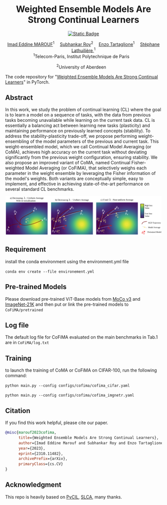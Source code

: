 <div align="center">
  <div>
  <h1>Weighted Ensemble Models Are Strong Continual Learners</h1>

[![Static Badge](https://img.shields.io/badge/CoFiMA-arXiv-red)](https://arxiv.org/abs/2310.11482)

  </div>

</div>

<div align="center">

<div>
    <a href='' target='_blank'>Imad Eddine MAROUF</a><sup>1</sup>&emsp;
    <a href='' target='_blank'>Subhankar Roy</a><sup>2</sup>&emsp;
    <a href='' target='_blank'>Enzo Tartaglione</a><sup>1</sup>&emsp;
    <a href='' target='_blank'>Stéphane Lathuilière </a><sup>1</sup>
</div>
<div>
<sup>1</sup>Telecom-Paris, Institut Polytechnique de Paris&emsp;

<sup>2</sup>University of Aberdeen&emsp;
</div>
</div>


The code repository for "[Weighted Ensemble Models Are Strong Continual Learners](https://arxiv.org/abs/2310.11482)" in PyTorch.

## Abstract
In this work, we study the problem of continual learning (CL) where the goal is to learn a model on a 
sequence of tasks, with the data from previous tasks becoming unavailable while learning on the current
task data. CL is essentially a balancing act between learning new tasks (plasticity) and maintaining 
performance on previously learned concepts (stability). To address the stability-plasticity trade-off, 
we propose performing weight-ensembling of the model parameters of the previous and current task. 
This weight-ensembled model, which we call Continual Model Averaging (or CoMA), achieves high accuracy 
on the current task without deviating significantly from the previous weight configuration, ensuring stability. 
We also propose an improved variant of CoMA, named Continual 
Fisher-weighted Model Averaging (or CoFiMA), that selectively weighs each parameter in the weight ensemble 
by leveraging the Fisher information of the model's weights. Both variants are conceptually simple, easy to 
implement, and effective in achieving state-of-the-art performance on several standard CL benchmarks.


<p align="center">
  <img src="public/density_function_plot.png" alt="CoFiMA Design" />
</p>

## Requirement
install the conda environment using the environment.yml file

```conda env create --file environement.yml```

## Pre-trained Models
Please download pre-trained ViT-Base models from [MoCo v3](https://drive.google.com/file/d/1bshDu4jEKztZZvwpTVXSAuCsDoXwCkfy/view?usp=share_link) and [ImageNet-21K](https://drive.google.com/file/d/1PcAOf0tJYs1FVDpj-7lrkSuwXTJXVmuk/view?usp=share_link) and 
then put or link the pre-trained models to ```CoFiMA/pretrained```


## Log file 

The default log file for CoFiMA evaluated on the main benchmarks in Tab.1 are in ```CoFiMA/log.txt```


## Training
to launch the training of CoMA or CoFiMA on CIFAR-100, run the following command:

```python main.py --config configs/cofima/cofima_cifar.yaml```

```python main.py --config configs/cofima/cofima_imgnetr.yaml```


## Citation

If you find this work helpful, please cite our paper.

```bibtex
@misc{marouf2023cofima,
      title={Weighted Ensemble Models Are Strong Continual Learners}, 
      author={Imad Eddine Marouf and Subhankar Roy and Enzo Tartaglione and Stéphane Lathuilière},
      year={2023},
      eprint={2310.11482},
      archivePrefix={arXiv},
      primaryClass={cs.CV}
}
```

## Acknowledgment
This repo is heavily based on [PyCIL](https://github.com/G-U-N/PyCIL), [SLCA](https://github.com/GengDavid/SLCA), many thanks.
